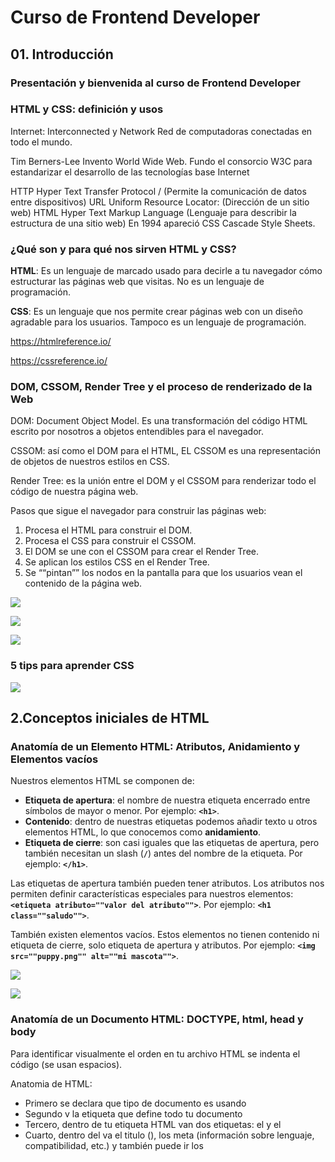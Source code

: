 # Curso de Frontend Developer

## 01. Introducción

### Presentación y bienvenida al curso de Frontend Developer

### HTML y CSS: definición y usos

Internet: Interconnected y Network
Red de computadoras conectadas en todo el mundo.

Tim Berners-Lee Invento World Wide Web.
Fundo el consorcio W3C para estandarizar el desarrollo de las tecnologías base Internet

HTTP Hyper Text Transfer Protocol / (Permite la comunicación de datos entre dispositivos)
URL Uniform Resource Locator: (Dirección de un sitio web)
HTML Hyper Text Markup Language (Lenguaje para describir la estructura de una sitio web)
En 1994 apareció CSS Cascade Style Sheets.



### ¿Qué son y para qué nos sirven HTML y CSS?

**HTML**: Es un lenguaje de marcado usado para decirle a tu navegador cómo estructurar las páginas web que visitas. No es un lenguaje de programación.

**CSS**: Es un lenguaje que nos permite crear páginas web con un diseño agradable para los usuarios. Tampoco es un lenguaje de programación.

https://htmlreference.io/

https://cssreference.io/



### DOM, CSSOM, Render Tree y el proceso de renderizado de la Web

DOM: Document Object Model. Es una transformación del código HTML escrito por nosotros a objetos entendibles para el navegador.

CSSOM: así como el DOM para el HTML, EL CSSOM es una representación de objetos de nuestros estilos en CSS.

Render Tree: es la unión entre el DOM y el CSSOM para renderizar todo el código de nuestra página web.

Pasos que sigue el navegador para construir las páginas web:

1. Procesa el HTML para construir el DOM.
2. Procesa el CSS para construir el CSSOM.
3. El DOM se une con el CSSOM para crear el Render Tree.
4. Se aplican los estilos CSS en el Render Tree.
5. Se ““pintan”” los nodos en la pantalla para que los usuarios vean el contenido de la página web.

![](img/01-01_DOM-CSSOM.png)

![](img/01-02_DOM-CSSOM.png)

![](img/01-03_DOM-CSSOM.png)



### 5 tips para aprender CSS

![](img/01-04_Tips_CSS.jpg)



## 2.Conceptos iniciales de HTML

### Anatomía de un Elemento HTML: Atributos, Anidamiento y Elementos vacíos

Nuestros elementos HTML se componen de:

- **Etiqueta de apertura**: el nombre de nuestra etiqueta encerrado entre símbolos de mayor o menor. Por ejemplo: **`<h1>`**.
- **Contenido**: dentro de nuestras etiquetas podemos añadir texto u otros elementos HTML, lo que conocemos como **anidamiento**.
- **Etiqueta de cierre**: son casi iguales que las etiquetas de apertura, pero también necesitan un slash (**`/`**) antes del nombre de la etiqueta. Por ejemplo: **`</h1>`**.

Las etiquetas de apertura también pueden tener atributos. Los atributos nos permiten definir características especiales para nuestros elementos: **`<etiqueta atributo=""valor del atributo"">`**. Por ejemplo: **`<h1 class=""saludo"">`**.

También existen elementos vacíos. Estos elementos no tienen contenido ni etiqueta de cierre, solo etiqueta de apertura y atributos. Por ejemplo: **`<img src=""puppy.png"" alt=""mi mascota"">`**.

![](img/02-01_anatomia.jpg)

![](img/02-02_atributos.jpg)



### Anatomía de un Documento HTML: DOCTYPE, html, head y body

Para identificar visualmente el orden en tu archivo HTML se indenta el código (se usan espacios).

Anatomia de HTML:

- Primero se declara que tipo de documento es usando <!DOCTYPE html>
- Segundo v la etiqueta <html></html> que define todo tu documento
- Tercero, dentro de tu etiqueta HTML van dos etiquetas: el <head></head> y el <body></body>
- Cuarto, dentro del <head> va el titulo (<title></title>), los meta (información sobre lenguaje, compatibilidad, etc.) y también puede ir los <style> y <link>
- Quinto, dentro del <body> va toda la estructura de nuestra página. Esto es lo que se mostrara en pantalla.

![](/home/diego/REPO/data/01.cfd/img/02-03_anatomia_html.jpg)



### Funciones de las etiquetas HTML más importantes

Al hacer en nuestro editor de código **html:5** vemos que nos aparece la siguiente estructura:

```html
<!DOCTYPE
<html lang="en">
<head>
  <meta charset="UTF-8">
  <meta name="viewport" content="width=device-width, initial-scale=1.0">
  <meta http-equiv="X-UA-Compatible" content="ie=edge">
  <title>Document</title>
</head>
<body>
  
</body>
</html>
```

Veamos la descripción de estos elementos:

![](img/02-04_html.jpg)

Si por ejemplo queremos añadir en nuestro documento estilos o JavaScript, lo hacemos con las etiquetas <style> y <script> respectivamente, que a su vez deben ir dentro de la etiqueta raíz <html>, algo así:

```html
<!DOCTYPE
<html lang="en">
<head>
  <meta charset="UTF-8">
  <meta name="viewport" content="width=device-width, initial-scale=1.0">
  <meta http-equiv="X-UA-Compatible" content="ie=edge">
  <title>Document</title>
</head>
<style>
    /* Aquí iría nuestro CSS */
</style>
<script>
    // Aquí debería ir nuestro JavaScript
</script>
<body>
  
</body>
</html>
```

Descripción de algunos elementos vacíos:

![](img/02-05_html.jpg)

Descripción de las etiquetas semánticas para la estructura base de nuestra página:

![](img/02-06_html.jpg)

Descripción de otras etiquetas muy usadas:

![](img/02-07_html.jpg)



### La importancia del código semántico

Es importante que como desarrolladores tengamos claro el significado de escribir código. Debes ser consciente de que la manera en la que codeas tenga sentido.

La semántica HTML no es más que darle sentido y estructura a lo que estas escribiendo. Muy importante para el navegador. No todos los elementos deberían ser un div.

![](img/02-08_codigo_semantico.jpg)



### Tipos de errores en HTML, debugging y servicio de validación de etiquetas



**Errores sintácticos**: Son errores de escritura en el código y evitan que el programa funcione. Pueden ser errores de tipado.

**Errores lógicos**: En estos la sintaxis es correcta, pero el código no hace lo que debería. El programa funciona, pero de forma incorrecta.

https://validator.w3.org/



### Reto 1: Organiza el siguiente bloque de código de forma semántica

Hola !

Ya conocimos la importancia de hacer nuestro HTML de forma semántica. Así que, aquí tengo un reto para ti.

A continuación te mostraré un código HTML y la idea es que tu lo organices de forma semántica, es decir, que uses las etiquetas más adecuadas.

![](img/02-09_reto.jpg)

